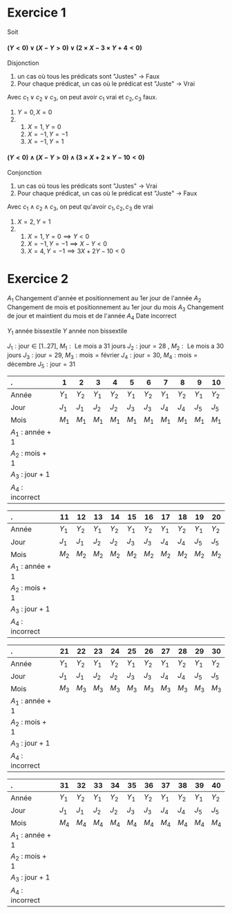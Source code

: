 # Exercice 1

Soit 
#### $(Y < 0) \lor (X-Y>0) \lor (2 \times X - 3 \times Y + 4 < 0)$

Disjonction 
1) un cas où tous les prédicats sont "Justes" -> Faux
2) Pour chaque prédicat, un cas où le prédicat est "Juste" -> Vrai

Avec $c_{1} \lor c_{2} \lor c_{3}$, on peut avoir $c_{1}$ vrai et $c_{2}, c_{3}$ faux.
1. $Y=0, X=0$
2. 
	1. $X = 1, Y = 0$
	2. $X = -1, Y = -1$
	3. $X = -1, Y = 1$

#### $(Y < 0) \land (X-Y>0) \land (3 \times X + 2 \times Y - 10 < 0)$

Conjonction 
1) un cas où tous les prédicats sont "Justes" -> Vrai
2) Pour chaque prédicat, un cas où le prédicat est "Juste" -> Faux

Avec $c_{1} \land c_{2} \land c_{3}$, on peut qu'avoir $c_{1}, c_{2}, c_{3}$ de vrai
1. $X=2, Y=1$
2. 
	1. $X=1, Y=0 \implies Y < 0$
	2. $X = -1, Y = -1 \implies X - Y < 0$
	5. $X = 4, Y = -1 \implies 3X + 2Y - 10 < 0$

# Exercice 2

$A_{1}$ Changement d'année et positionnement au 1er jour de l'année 
$A_{2}$ Changement de mois et positionnement au 1er jour du mois
$A_{3}$ Changement de jour et maintient du mois et de l'année
$A_{4}$ Date incorrect


$Y_{1}$ année bissextile
$Y$ année non bissextile

$J_{1}: \text{jour} \in [1 .. 27]$, $M_{1} : \text{ Le mois a 31 jours}$
$J_{2}: \text{jour} = 28$ , $M_{2} : \text{ Le mois a 30 jours}$
$J_{3}: \text{jour} = 29$,  $M_{3} : \text{mois} = \text{février}$
$J_{4}: \text{jour} = 30$,  $M_{4} : \text{mois} = \text{décembre}$
$J_{5}: \text{jour} = 31$

| .                   | 1       | 2       | 3       | 4       | 5       | 6       | 7       | 8       | 9       | 10      |
| :------------------ | ------- | ------- | ------- | ------- | ------- | ------- | ------- | ------- | ------- | ------- |
| Année               | $Y_{1}$ | $Y_{2}$ | $Y_{1}$ | $Y_{2}$ | $Y_{1}$ | $Y_{2}$ | $Y_{1}$ | $Y_{2}$ | $Y_{1}$ | $Y_{2}$ |
| Jour                | $J_{1}$ | $J_{1}$ | $J_{2}$ | $J_{2}$ | $J_{3}$ | $J_{3}$ | $J_{4}$ | $J_{4}$ | $J_{5}$ | $J_{5}$ |
| Mois                | $M_{1}$ | $M_{1}$ | $M_{1}$ | $M_{1}$ | $M_{1}$ | $M_{1}$ | $M_{1}$ | $M_{1}$ | $M_{1}$ | $M_{1}$ |
| $A_{1}$ : année + 1 |         |         |         |         |         |         |         |         |         |         |
| $A_{2}$ : mois  + 1 |         |         |         |         |         |         |         |         |         |         |
| $A_{3}$ : jour + 1  |         |         |         |         |         |         |         |         |         |         |
| $A_{4}$ : incorrect |         |         |         |         |         |         |         |         |         |         |

| .                   | 11      | 12      | 13      | 14      | 15      | 16      | 17      | 18      | 19      | 20      |
| :------------------ | ------- | ------- | ------- | ------- | ------- | ------- | ------- | ------- | ------- | ------- |
| Année               | $Y_{1}$ | $Y_{2}$ | $Y_{1}$ | $Y_{2}$ | $Y_{1}$ | $Y_{2}$ | $Y_{1}$ | $Y_{2}$ | $Y_{1}$ | $Y_{2}$ |
| Jour                | $J_{1}$ | $J_{1}$ | $J_{2}$ | $J_{2}$ | $J_{3}$ | $J_{3}$ | $J_{4}$ | $J_{4}$ | $J_{5}$ | $J_{5}$ |
| Mois                | $M_{2}$ | $M_{2}$ | $M_{2}$ | $M_{2}$ | $M_{2}$ | $M_{2}$ | $M_{2}$ | $M_{2}$ | $M_{2}$ | $M_{2}$ |
| $A_{1}$ : année + 1 |         |         |         |         |         |         |         |         |         |         |
| $A_{2}$ : mois  + 1 |         |         |         |         |         |         |         |         |         |         |
| $A_{3}$ : jour + 1  |         |         |         |         |         |         |         |         |         |         |
| $A_{4}$ : incorrect |         |         |         |         |         |         |         |         |         |         |


| .                   | 21      | 22      | 23      | 24      | 25      | 26      | 27      | 28      | 29      | 30      |
| :------------------ | ------- | ------- | ------- | ------- | ------- | ------- | ------- | ------- | ------- | ------- |
| Année               | $Y_{1}$ | $Y_{2}$ | $Y_{1}$ | $Y_{2}$ | $Y_{1}$ | $Y_{2}$ | $Y_{1}$ | $Y_{2}$ | $Y_{1}$ | $Y_{2}$ |
| Jour                | $J_{1}$ | $J_{1}$ | $J_{2}$ | $J_{2}$ | $J_{3}$ | $J_{3}$ | $J_{4}$ | $J_{4}$ | $J_{5}$ | $J_{5}$ |
| Mois                | $M_{3}$ | $M_{3}$ | $M_{3}$ | $M_{3}$ | $M_{3}$ | $M_{3}$ | $M_{3}$ | $M_{3}$ | $M_{3}$ | $M_{3}$ |
| $A_{1}$ : année + 1 |         |         |         |         |         |         |         |         |         |         |
| $A_{2}$ : mois  + 1 |         |         |         |         |         |         |         |         |         |         |
| $A_{3}$ : jour + 1  |         |         |         |         |         |         |         |         |         |         |
| $A_{4}$ : incorrect |         |         |         |         |         |         |         |         |         |         |


| .                   | 31      | 32      | 33      | 34      | 35      | 36      | 37      | 38      | 39      | 40      |
| :------------------ | ------- | ------- | ------- | ------- | ------- | ------- | ------- | ------- | ------- | ------- |
| Année               | $Y_{1}$ | $Y_{2}$ | $Y_{1}$ | $Y_{2}$ | $Y_{1}$ | $Y_{2}$ | $Y_{1}$ | $Y_{2}$ | $Y_{1}$ | $Y_{2}$ |
| Jour                | $J_{1}$ | $J_{1}$ | $J_{2}$ | $J_{2}$ | $J_{3}$ | $J_{3}$ | $J_{4}$ | $J_{4}$ | $J_{5}$ | $J_{5}$ |
| Mois                | $M_{4}$ | $M_{4}$ | $M_{4}$ | $M_{4}$ | $M_{4}$ | $M_{4}$ | $M_{4}$ | $M_{4}$ | $M_{4}$ | $M_{4}$ |
| $A_{1}$ : année + 1 |         |         |         |         |         |         |         |         |         |         |
| $A_{2}$ : mois  + 1 |         |         |         |         |         |         |         |         |         |         |
| $A_{3}$ : jour + 1  |         |         |         |         |         |         |         |         |         |         |
| $A_{4}$ : incorrect |         |         |         |         |         |         |         |         |         |         |

